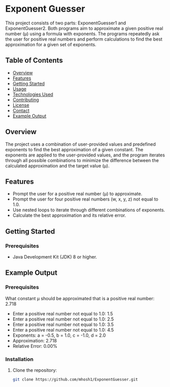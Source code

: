 # Exponent Guesser

This project consists of two parts: ExponentGuesser1 and ExponentGuesser2. Both programs aim to approximate a given positive real number (μ) using a formula with exponents. The programs repeatedly ask the user for positive real numbers and perform calculations to find the best approximation for a given set of exponents.

## Table of Contents

- [Overview](#overview)
- [Features](#features)
- [Getting Started](#getting-started)
- [Usage](#usage)
- [Technologies Used](#technologies-used)
- [Contributing](#contributing)
- [License](#license)
- [Contact](#contact)
- [Example Output](#example-output)

## Overview

The project uses a combination of user-provided values and predefined exponents to find the best approximation of a given constant. The exponents are applied to the user-provided values, and the program iterates through all possible combinations to minimize the difference between the calculated approximation and the target value (μ).

## Features

- Prompt the user for a positive real number (μ) to approximate.
- Prompt the user for four positive real numbers (w, x, y, z) not equal to 1.0.
- Use nested loops to iterate through different combinations of exponents.
- Calculate the best approximation and its relative error.

## Getting Started

### Prerequisites
- Java Development Kit (JDK) 8 or higher.

## Example Output

### Prerequisites
What constant μ should be approximated that is a positive real number: 2.718

- Enter a positive real number not equal to 1.0: 1.5
- Enter a positive real number not equal to 1.0: 2.5
- Enter a positive real number not equal to 1.0: 3.5
- Enter a positive real number not equal to 1.0: 4.5
- Exponents: a = -0.5, b = 1.0, c = -1.0, d = 2.0
- Approximation: 2.718
- Relative Error: 0.00%


### Installation

1. Clone the repository:
   ```bash
   git clone https://github.com/mhosh1/ExponentGuesser.git

